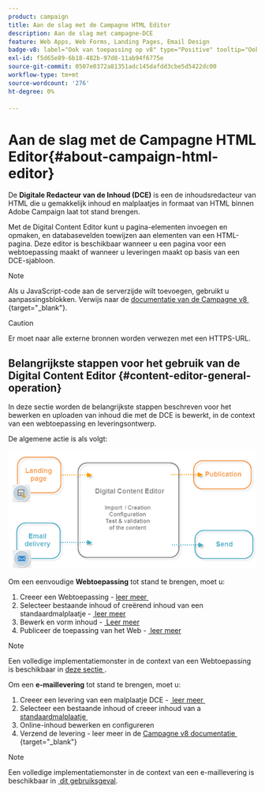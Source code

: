 ```yaml
---
product: campaign
title: Aan de slag met de Campagne HTML Editor
description: Aan de slag met campagne-DCE
feature: Web Apps, Web Forms, Landing Pages, Email Design
badge-v8: label="Ook van toepassing op v8" type="Positive" tooltip="Ook van toepassing op campagne v8"
exl-id: f5d65e89-6b18-482b-97d8-11ab94f6775e
source-git-commit: 0507e0372a81351adc145dafdd3cbe5d5422dc00
workflow-type: tm+mt
source-wordcount: '276'
ht-degree: 0%

---
```


# Aan de slag met de Campagne HTML Editor{#about-campaign-html-editor}



De **Digitale Redacteur van de Inhoud (DCE)** is een de inhoudsredacteur van HTML die u gemakkelijk inhoud en malplaatjes in formaat van HTML binnen Adobe Campaign laat tot stand brengen.

Met de Digital Content Editor kunt u pagina-elementen invoegen en opmaken, en databasevelden toewijzen aan elementen van een HTML-pagina. Deze editor is beschikbaar wanneer u een pagina voor een webtoepassing maakt of wanneer u leveringen maakt op basis van een DCE-sjabloon.

>[!NOTE]
>
>Als u JavaScript-code aan de serverzijde wilt toevoegen, gebruikt u aanpassingsblokken. Verwijs naar de [&#x200B; documentatie van de Campagne v8 &#x200B;](https://experienceleague.adobe.com/docs/campaign/campaign-v8/send/personalize/personalization-blocks.html){target="_blank"}.

>[!CAUTION]
>
>Er moet naar alle externe bronnen worden verwezen met een HTTPS-URL.

## Belangrijkste stappen voor het gebruik van de Digital Content Editor {#content-editor-general-operation}

In deze sectie worden de belangrijkste stappen beschreven voor het bewerken en uploaden van inhoud die met de DCE is bewerkt, in de context van een webtoepassing en leveringsontwerp.

De algemene actie is als volgt:

![](assets/dce_schema.png)

Om een eenvoudige **Webtoepassing** tot stand te brengen, moet u:

1. Creeer een Webtoepassing - [&#x200B; leer meer &#x200B;](creating-a-landing-page.md)
1. Selecteer bestaande inhoud of creërend inhoud van een standaardmalplaatje - [&#x200B; leer meer &#x200B;](template-management.md)
1. Bewerk en vorm inhoud - [&#x200B; Leer meer &#x200B;](editing-content.md)
1. Publiceer de toepassing van het Web - [&#x200B; leer meer &#x200B;](creating-a-landing-page.md#step-3---publishing-content)

>[!NOTE]
>
>Een volledige implementatiemonster in de context van een Webtoepassing is beschikbaar in [&#x200B; deze sectie &#x200B;](creating-a-landing-page.md).

Om een **e-maillevering** tot stand te brengen, moet u:

1. Creeer een levering van een malplaatje DCE - [&#x200B; leer meer &#x200B;](use-case-creating-an-email-delivery.md)
1. Selecteer een bestaande inhoud of creeer inhoud van a [&#x200B; standaardmalplaatje &#x200B;](template-management.md)
1. Online-inhoud bewerken en configureren
1. Verzend de levering - leer meer in de [&#x200B; Campagne v8 documentatie &#x200B;](https://experienceleague.adobe.com/docs/campaign/campaign-v8/send/create-message.html){target="_blank"}

>[!NOTE]
>
>Een volledige implementatiemonster in de context van een e-maillevering is beschikbaar in [&#x200B; dit gebruiksgeval &#x200B;](use-case-creating-an-email-delivery.md).
